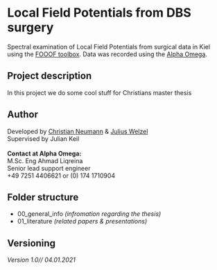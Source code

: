 # Local Field Potentials from DBS surgery
Spectral examination of Local Field Potentials from surgical data in Kiel using the [FOOOF toolbox](https://fooof-tools.github.io/fooof/). Data was recorded using the [Alpha Omega](https://www.alphaomega-eng.com/neuro-omegatm.html).<br>

## Project description
In this project we do some cool stuff for Christians master thesis<br>

## Author
Developed by [Christian Neumann](neumann@psychologie.uni-kiel.de) & [Julius Welzel](j.welzel@neurologie.uni-kiel.de) <br>
Supervised by Julian Keil <br>
<br>
__Contact at Alpha Omega:__<br>
M.Sc. Eng Ahmad Liqreina<br>
Senior lead support engineer<br>
+49 7251 4406621 or  (0) 174 1710904

## Folder structure
* 00_general_info *(infromation regarding the thesis)*
* 01_literature *(related papers & presentations)*

## Versioning
*Version 1.0// 04.01.2021*
